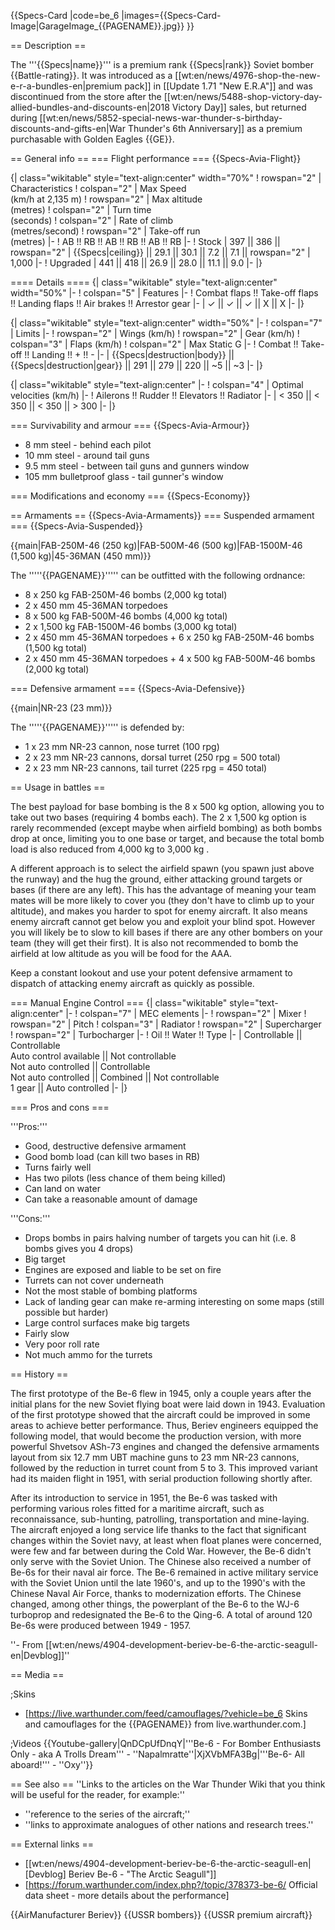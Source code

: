 {{Specs-Card
|code=be_6
|images={{Specs-Card-Image|GarageImage_{{PAGENAME}}.jpg}}
}}

== Description ==

<!-- ''In the description, the first part should be about the history of and the creation and combat usage of the aircraft, as well as its key features. In the second part, tell the reader about the aircraft in the game. Insert a screenshot of the vehicle, so that if the novice player does not remember the vehicle by name, he will immediately understand what kind of vehicle the article is talking about.'' -->

The '''{{Specs|name}}''' is a premium rank {{Specs|rank}} Soviet bomber {{Battle-rating}}. It was introduced as a [[wt:en/news/4976-shop-the-new-e-r-a-bundles-en|premium pack]] in [[Update 1.71 "New E.R.A"]] and was discontinued from the store after the [[wt:en/news/5488-shop-victory-day-allied-bundles-and-discounts-en|2018 Victory Day]] sales, but returned during [[wt:en/news/5852-special-news-war-thunder-s-birthday-discounts-and-gifts-en|War Thunder's 6th Anniversary]] as a premium purchasable with Golden Eagles {{GE}}.

== General info ==
=== Flight performance ===
{{Specs-Avia-Flight}}

<!-- ''Describe how the aircraft behaves in the air. Speed, manoeuvrability, acceleration and allowable loads - these are the most important characteristics of the vehicle.'' -->

{| class="wikitable" style="text-align:center" width="70%"
! rowspan="2" | Characteristics
! colspan="2" | Max Speed<br>(km/h at 2,135 m)
! rowspan="2" | Max altitude<br>(metres)
! colspan="2" | Turn time<br>(seconds)
! colspan="2" | Rate of climb<br>(metres/second)
! rowspan="2" | Take-off run<br>(metres)
|-
! AB !! RB !! AB !! RB !! AB !! RB
|-
! Stock
| 397 || 386 || rowspan="2" | {{Specs|ceiling}} || 29.1 || 30.1 || 7.2 || 7.1 || rowspan="2" | 1,000
|-
! Upgraded
| 441 || 418 || 26.9 || 28.0 || 11.1 || 9.0
|-
|}

==== Details ====
{| class="wikitable" style="text-align:center" width="50%"
|-
! colspan="5" | Features
|-
! Combat flaps !! Take-off flaps !! Landing flaps !! Air brakes !! Arrestor gear
|-
| ✓ || ✓ || ✓ || X || X <!-- ✓ -->
|-
|}

{| class="wikitable" style="text-align:center" width="50%"
|-
! colspan="7" | Limits
|-
! rowspan="2" | Wings (km/h)
! rowspan="2" | Gear (km/h)
! colspan="3" | Flaps (km/h)
! colspan="2" | Max Static G
|-
! Combat !! Take-off !! Landing !! + !! -
|-
| {{Specs|destruction|body}} || {{Specs|destruction|gear}} || 291 || 279 || 220 || ~5 || ~3
|-
|}

{| class="wikitable" style="text-align:center"
|-
! colspan="4" | Optimal velocities (km/h)
|-
! Ailerons !! Rudder !! Elevators !! Radiator
|-
| < 350 || < 350 || < 350 || > 300
|-
|}

=== Survivability and armour ===
{{Specs-Avia-Armour}}

<!-- ''Examine the survivability of the aircraft. Note how vulnerable the structure is and how secure the pilot is, whether the fuel tanks are armoured, etc. Describe the armour, if there is any, and also mention the vulnerability of other critical aircraft systems.'' -->

- 8 mm steel - behind each pilot
- 10 mm steel - around tail guns
- 9.5 mm steel - between tail guns and gunners window
- 105 mm bulletproof glass - tail gunner's window

=== Modifications and economy ===
{{Specs-Economy}}

== Armaments ==
{{Specs-Avia-Armaments}}
=== Suspended armament ===
{{Specs-Avia-Suspended}}

<!-- ''Describe the aircraft's suspended armament: additional cannons under the wings, bombs, rockets and torpedoes. This section is especially important for bombers and attackers. If there is no suspended weaponry remove this subsection.'' -->

{{main|FAB-250M-46 (250 kg)|FAB-500M-46 (500 kg)|FAB-1500M-46 (1,500 kg)|45-36MAN (450 mm)}}

The '''''{{PAGENAME}}''''' can be outfitted with the following ordnance:

- 8 x 250 kg FAB-250M-46 bombs (2,000 kg total)
- 2 x 450 mm 45-36MAN torpedoes
- 8 x 500 kg FAB-500M-46 bombs (4,000 kg total)
- 2 x 1,500 kg FAB-1500M-46 bombs (3,000 kg total)
- 2 x 450 mm 45-36MAN torpedoes + 6 x 250 kg FAB-250M-46 bombs (1,500 kg total)
- 2 x 450 mm 45-36MAN torpedoes + 4 x 500 kg FAB-500M-46 bombs (2,000 kg total)

=== Defensive armament ===
{{Specs-Avia-Defensive}}

<!-- ''Defensive armament with turret machine guns or cannons, crewed by gunners. Examine the number of gunners and what belts or drums are better to use. If defensive weaponry is not available, remove this subsection.'' -->

{{main|NR-23 (23 mm)}}

The '''''{{PAGENAME}}''''' is defended by:

- 1 x 23 mm NR-23 cannon, nose turret (100 rpg)
- 2 x 23 mm NR-23 cannons, dorsal turret (250 rpg = 500 total)
- 2 x 23 mm NR-23 cannons, tail turret (225 rpg = 450 total)

== Usage in battles ==

<!-- ''Describe the tactics of playing in the aircraft, the features of using aircraft in a team and advice on tactics. Refrain from creating a "guide" - do not impose a single point of view, but instead, give the reader food for thought. Examine the most dangerous enemies and give recommendations on fighting them. If necessary, note the specifics of the game in different modes (AB, RB, SB).'' -->

The best payload for base bombing is the 8 x 500 kg option, allowing you to take out two bases (requiring 4 bombs each). The 2 x 1,500 kg option is rarely recommended (except maybe when airfield bombing) as both bombs drop at once, limiting you to one base or target, and because the total bomb load is also reduced from 4,000 kg to 3,000 kg .

A different approach is to select the airfield spawn (you spawn just above the runway) and the hug the ground, either attacking ground targets or bases (if there are any left). This has the advantage of meaning your team mates will be more likely to cover you (they don't have to climb up to your altitude), and makes you harder to spot for enemy aircraft. It also means enemy aircraft cannot get below you and exploit your blind spot. However you will likely be to slow to kill bases if there are any other bombers on your team (they will get their first). It is also not recommended to bomb the airfield at low altitude as you will be food for the AAA.

Keep a constant lookout and use your potent defensive armament to dispatch of attacking enemy aircraft as quickly as possible.

=== Manual Engine Control ===
{| class="wikitable" style="text-align:center"
|-
! colspan="7" | MEC elements
|-
! rowspan="2" | Mixer
! rowspan="2" | Pitch
! colspan="3" | Radiator
! rowspan="2" | Supercharger
! rowspan="2" | Turbocharger
|-
! Oil !! Water !! Type
|-
| Controllable || Controllable<br>Auto control available || Not controllable<br>Not auto controlled || Controllable<br>Not auto controlled || Combined || Not controllable<br>1 gear || Auto controlled
|-
|}

=== Pros and cons ===

<!-- ''Summarise and briefly evaluate the vehicle in terms of its characteristics and combat effectiveness. Mark its pros and cons in the bulleted list. Try not to use more than 6 points for each of the characteristics. Avoid using categorical definitions such as "bad", "good" and the like - use substitutions with softer forms such as "inadequate" and "effective".'' -->

'''Pros:'''

- Good, destructive defensive armament
- Good bomb load (can kill two bases in RB)
- Turns fairly well
- Has two pilots (less chance of them being killed)
- Can land on water
- Can take a reasonable amount of damage

'''Cons:'''

- Drops bombs in pairs halving number of targets you can hit (i.e. 8 bombs gives you 4 drops)
- Big target
- Engines are exposed and liable to be set on fire
- Turrets can not cover underneath
- Not the most stable of bombing platforms
- Lack of landing gear can make re-arming interesting on some maps (still possible but harder)
- Large control surfaces make big targets
- Fairly slow
- Very poor roll rate
- Not much ammo for the turrets

== History ==

<!-- ''Describe the history of the creation and combat usage of the aircraft in more detail than in the introduction. If the historical reference turns out to be too long, take it to a separate article, taking a link to the article about the vehicle and adding a block "/History" (example: <nowiki>https://wiki.warthunder.com/(Vehicle-name)/History</nowiki>) and add a link to it here using the <code>main</code> template. Be sure to reference text and sources by using <code><nowiki><ref></ref></nowiki></code>, as well as adding them at the end of the article with <code><nowiki><references /></nowiki></code>. This section may also include the vehicle's dev blog entry (if applicable) and the in-game encyclopedia description (under <code><nowiki>=== In-game description ===</nowiki></code>, also if applicable).'' -->

The first prototype of the Be-6 flew in 1945, only a couple years after the initial plans for the new Soviet flying boat were laid down in 1943. Evaluation of the first prototype showed that the aircraft could be improved in some areas to achieve better performance. Thus, Beriev engineers equipped the following model, that would become the production version, with more powerful Shvetsov ASh-73 engines and changed the defensive armaments layout from six 12.7 mm UBT machine guns to 23 mm NR-23 cannons, followed by the reduction in turret count from 5 to 3. This improved variant had its maiden flight in 1951, with serial production following shortly after.

After its introduction to service in 1951, the Be-6 was tasked with performing various roles fitted for a maritime aircraft, such as reconnaissance, sub-hunting, patrolling, transportation and mine-laying. The aircraft enjoyed a long service life thanks to the fact that significant changes within the Soviet navy, at least when float planes were concerned, were few and far between during the Cold War. However, the Be-6 didn't only serve with the Soviet Union. The Chinese also received a number of Be-6s for their naval air force. The Be-6 remained in active military service with the Soviet Union until the late 1960's, and up to the 1990's with the Chinese Naval Air Force, thanks to modernization efforts. The Chinese changed, among other things, the powerplant of the Be-6 to the WJ-6 turboprop and redesignated the Be-6 to the Qing-6. A total of around 120 Be-6s were produced between 1949 - 1957.

''- From [[wt:en/news/4904-development-beriev-be-6-the-arctic-seagull-en|Devblog]]''

== Media ==

<!-- ''Excellent additions to the article would be video guides, screenshots from the game, and photos.'' -->

;Skins

- [https://live.warthunder.com/feed/camouflages/?vehicle=be_6 Skins and camouflages for the {{PAGENAME}} from live.warthunder.com.]

;Videos
{{Youtube-gallery|QnDCpUfDnqY|'''Be-6 - For Bomber Enthusiasts Only - aka A Trolls Dream''' - ''Napalmratte''|XjXVbMFA3Bg|'''Be-6- All aboard!''' - ''Oxy''}}

== See also ==
''Links to the articles on the War Thunder Wiki that you think will be useful for the reader, for example:''

- ''reference to the series of the aircraft;''
- ''links to approximate analogues of other nations and research trees.''

== External links ==

<!-- ''Paste links to sources and external resources, such as:''
* ''topic on the official game forum;''
* ''other literature.'' -->

- [[wt:en/news/4904-development-beriev-be-6-the-arctic-seagull-en|[Devblog] Beriev Be-6 - "The Arctic Seagull"]]
- [https://forum.warthunder.com/index.php?/topic/378373-be-6/ Official data sheet - more details about the performance]

{{AirManufacturer Beriev}}
{{USSR bombers}}
{{USSR premium aircraft}}
